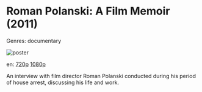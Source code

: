 # Roman Polanski: A Film Memoir (2011)

Genres: documentary

![poster](http://image.tmdb.org/t/p/w500/78DFS4QcjCBi89NtiEqAROpSkIz.jpg)

en:
  [720p](magnet:?xt=urn:btih:4F1839E10479971F1D7949DD47292A4E01FF91C1&tr=udp://glotorrents.pw:6969/announce&tr=udp://tracker.opentrackr.org:1337/announce&tr=udp://torrent.gresille.org:80/announce&tr=udp://tracker.openbittorrent.com:80&tr=udp://tracker.coppersurfer.tk:6969&tr=udp://tracker.leechers-paradise.org:6969&tr=udp://p4p.arenabg.ch:1337&tr=udp://tracker.internetwarriors.net:1337)
  [1080p](magnet:?xt=urn:btih:E72440F5377E700B713AC50DD9C1ECF3C50238F5&tr=udp://glotorrents.pw:6969/announce&tr=udp://tracker.opentrackr.org:1337/announce&tr=udp://torrent.gresille.org:80/announce&tr=udp://tracker.openbittorrent.com:80&tr=udp://tracker.coppersurfer.tk:6969&tr=udp://tracker.leechers-paradise.org:6969&tr=udp://p4p.arenabg.ch:1337&tr=udp://tracker.internetwarriors.net:1337)
  


An interview with film director Roman Polanski conducted during his period of house arrest, discussing his life and work.